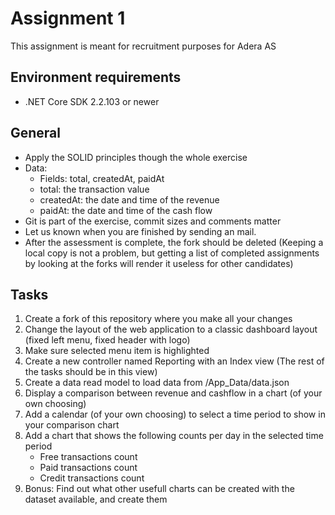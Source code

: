 # Assignment 1
This assignment is meant for recruitment purposes for Adera AS

## Environment requirements
* .NET Core SDK 2.2.103 or newer

## General
* Apply the SOLID principles though the whole exercise
* Data:
  * Fields: total, createdAt, paidAt
  * total: the transaction value
  * createdAt: the date and time of the revenue
  * paidAt: the date and time of the cash flow
* Git is part of the exercise, commit sizes and comments matter
* Let us known when you are finished by sending an mail.
* After the assessment is complete, the fork should be deleted (Keeping a local copy is not a problem, but getting a list of completed assignments by looking at the forks will render it useless for other candidates)

## Tasks
1. Create a fork of this repository where you make all your changes
2. Change the layout of the web application to a classic dashboard layout (fixed left menu, fixed header with logo)
3. Make sure selected menu item is highlighted
4. Create a new controller named Reporting with an Index view (The rest of the tasks should be in this view)
5. Create a data read model to load data from /App_Data/data.json
6. Display a comparison between revenue and cashflow in a chart (of your own choosing)
7. Add a calendar (of your own choosing) to select a time period to show in your comparison chart
8. Add a chart that shows the following counts per day in the selected time period
   * Free transactions count
   * Paid transactions count
   * Credit transactions count
9. Bonus: Find out what other usefull charts can be created with the dataset available, and create them
